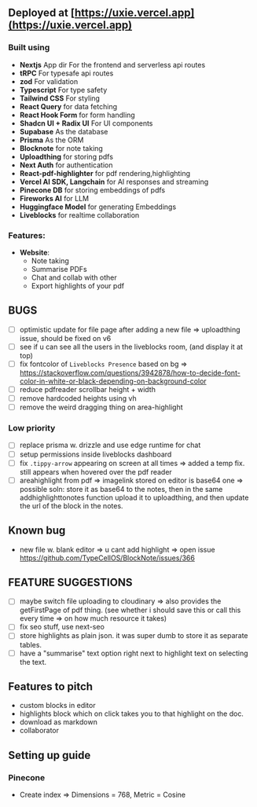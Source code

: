 ## Deployed at [https://uxie.vercel.app](https://uxie.vercel.app)

### Built using

- **Nextjs** App dir For the frontend and serverless api routes
- **tRPC** For typesafe api routes
- **zod** For validation
- **Typescript** For type safety
- **Tailwind CSS** For styling
- **React Query** for data fetching
- **React Hook Form** for form handling
- **Shadcn UI + Radix UI** For UI components
- **Supabase** As the database
- **Prisma** As the ORM
- **Blocknote** for note taking
- **Uploadthing** for storing pdfs
- **Next Auth** for authentication
- **React-pdf-highlighter** for pdf rendering,highlighting
- **Vercel AI SDK, Langchain** for AI responses and streaming
- **Pinecone DB** for storing embeddings of pdfs
- **Fireworks AI** for LLM
- **Huggingface Model** for generating Embeddings
- **Liveblocks** for realtime collaboration

### Features:

- **Website**:
  - Note taking
  - Summarise PDFs
  - Chat and collab with other
  - Export highlights of your pdf

## BUGS

- [ ] optimistic update for file page after adding a new file => uploadthing issue, should be fixed on v6
- [ ] see if u can see all the users in the liveblocks room, (and display it at top)
- [ ] fix fontcolor of `Liveblocks Presence` based on bg => https://stackoverflow.com/questions/3942878/how-to-decide-font-color-in-white-or-black-depending-on-background-color
- [ ] reduce pdfreader scrollbar height + width
- [ ] remove hardcoded heights using vh
- [ ] remove the weird dragging thing on area-highlight

### Low priority

- [ ] replace prisma w. drizzle and use edge runtime for chat
- [ ] setup permissions inside liveblocks dashboard
- [ ] fix `.tippy-arrow` appearing on screen at all times => added a temp fix. still appears when hovered over the pdf reader
- [ ] areahighlight from pdf => imagelink stored on editor is base64 one => possible soln: store it as base64 to the notes, then in the same addhighlighttonotes function upload it to uploadthing, and then update the url of the block in the notes.

## Known bug

- new file w. blank editor => u cant add highlight => open issue https://github.com/TypeCellOS/BlockNote/issues/366

## FEATURE SUGGESTIONS

- [ ] maybe switch file uploading to cloudinary => also provides the getFirstPage of pdf thing. (see whether i should save this or call this every time => on how much resource it takes)
- [ ] fix seo stuff, use next-seo
- [ ] store highlights as plain json. it was super dumb to store it as separate tables.
- [ ] have a "summarise" text option right next to highlight text on selecting the text.

## Features to pitch

- custom blocks in editor
- highlights block which on click takes you to that highlight on the doc.
- download as markdown
- collaborator

## Setting up guide

### Pinecone

- Create index => Dimensions = 768, Metric = Cosine
